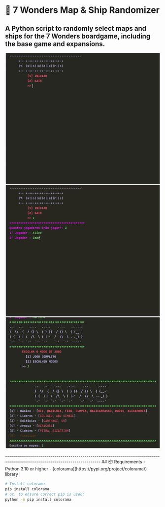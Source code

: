 # 🎲 7 Wonders Map & Ship Randomizer

A Python script to **randomly select maps and ships** for the **7 Wonders boardgame**, including the base game and expansions.
------------------------------------------------------------------------------------------------------------------------------
<p align="center">
  <img src="elementos/7wonders-gif1.gif" width="500">
  <img src="elementos/7wonders-gif2.gif" width="500">
  <img src="elementos/7wonders-gif3.gif" width="500">
</p>
------------------------------------------------------------------------------------------------------------------------------
## 📦 Requirements
- Python 3.10 or higher  
- [colorama](https://pypi.org/project/colorama/) library  

```bash
# Install colorama
pip install colorama
# or, to ensure correct pip is used:
python -m pip install colorama
